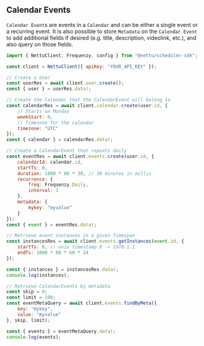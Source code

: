 ## Calendar Events

`Calendar Event`s are events in a `Calendar` and can be either a single event or a recurring event. It is also possible to store `Metadata` on the `Calendar Event` to add additional fields if desired (e.g. title, description, videolink, etc.), and also query on those fields.


```js
import { NettuClient, Frequenzy, config } from "@nettu/scheduler-sdk";

const client = NettuClient({ apiKey: "YOUR_API_KEY" });

// Create a User
const userRes = await client.user.create();
const { user } = userRes.data!;

// Create the Calendar that the CalendarEvent will belong to
const calendarRes = await client.calendar.create(user.id, {
    // Starts on Monday
    weekStart: 0,
    // Timezone for the calendar
    timezone: "UTC"
});
const { calendar } = calendarRes.data!;

// Create a CalendarEvent that repeats daily
const eventRes = await client.events.create(user.id, {
    calendarId: calendar.id,
    startTs: 0,
    duration: 1000 * 60 * 30, // 30 minutes in millis
    recurrence: {
        freq: Frequenzy.Daily,
        interval: 1
    },
    metadata: {
        mykey: "myvalue"
    }
});
const { event } = eventRes.data!;

// Retrieve event instances in a given Timespan
const instancesRes = await client.events.getInstances(event.id, {
    startTs: 0, // unix timestamp 0 -> 1970.1.1
    endTs: 1000 * 60 * 60 * 24
});

const { instances } = instancesRes.data!;
console.log(instances);

// Retrieve CalendarEvents by metadata
const skip = 0;
const limit = 100;
const eventMetaQuery = await client.events.findByMeta({
    key: "mykey",
    value: "myvalue"
}, skip, limit);

const { events } = eventMetaQuery.data!;
console.log(events);

```
